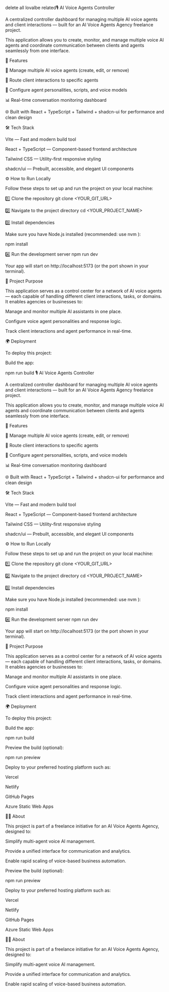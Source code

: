 delete all lovalbe related🎙️ AI Voice Agents Controller

A centralized controller dashboard for managing multiple AI voice agents and client interactions — built for an AI Voice Agents Agency freelance project.

This application allows you to create, monitor, and manage multiple voice AI agents and coordinate communication between clients and agents seamlessly from one interface.

🚀 Features

🧠 Manage multiple AI voice agents (create, edit, or remove)

💬 Route client interactions to specific agents

🔧 Configure agent personalities, scripts, and voice models

📊 Real-time conversation monitoring dashboard

🌐 Built with React + TypeScript + Tailwind + shadcn-ui for performance and clean design

🛠️ Tech Stack

Vite — Fast and modern build tool

React + TypeScript — Component-based frontend architecture

Tailwind CSS — Utility-first responsive styling

shadcn/ui — Prebuilt, accessible, and elegant UI components

⚙️ How to Run Locally

Follow these steps to set up and run the project on your local machine:

1️⃣ Clone the repository
git clone <YOUR_GIT_URL>

2️⃣ Navigate to the project directory
cd <YOUR_PROJECT_NAME>

3️⃣ Install dependencies

Make sure you have Node.js installed (recommended: use nvm
):

npm install

4️⃣ Run the development server
npm run dev


Your app will start on http://localhost:5173
 (or the port shown in your terminal).

🧠 Project Purpose

This application serves as a control center for a network of AI voice agents — each capable of handling different client interactions, tasks, or domains.
It enables agencies or businesses to:

Manage and monitor multiple AI assistants in one place.

Configure voice agent personalities and response logic.

Track client interactions and agent performance in real-time.

🌍 Deployment

To deploy this project:

Build the app:

npm run build
🎙️ AI Voice Agents Controller

A centralized controller dashboard for managing multiple AI voice agents and client interactions — built for an AI Voice Agents Agency freelance project.

This application allows you to create, monitor, and manage multiple voice AI agents and coordinate communication between clients and agents seamlessly from one interface.

🚀 Features

🧠 Manage multiple AI voice agents (create, edit, or remove)

💬 Route client interactions to specific agents

🔧 Configure agent personalities, scripts, and voice models

📊 Real-time conversation monitoring dashboard

🌐 Built with React + TypeScript + Tailwind + shadcn-ui for performance and clean design

🛠️ Tech Stack

Vite — Fast and modern build tool

React + TypeScript — Component-based frontend architecture

Tailwind CSS — Utility-first responsive styling

shadcn/ui — Prebuilt, accessible, and elegant UI components

⚙️ How to Run Locally

Follow these steps to set up and run the project on your local machine:

1️⃣ Clone the repository
git clone <YOUR_GIT_URL>

2️⃣ Navigate to the project directory
cd <YOUR_PROJECT_NAME>

3️⃣ Install dependencies

Make sure you have Node.js installed (recommended: use nvm
):

npm install

4️⃣ Run the development server
npm run dev


Your app will start on http://localhost:5173
 (or the port shown in your terminal).

🧠 Project Purpose

This application serves as a control center for a network of AI voice agents — each capable of handling different client interactions, tasks, or domains.
It enables agencies or businesses to:

Manage and monitor multiple AI assistants in one place.

Configure voice agent personalities and response logic.

Track client interactions and agent performance in real-time.

🌍 Deployment

To deploy this project:

Build the app:

npm run build


Preview the build (optional):

npm run preview


Deploy to your preferred hosting platform such as:

Vercel

Netlify

GitHub Pages

Azure Static Web Apps

👩‍💼 About

This project is part of a freelance initiative for an AI Voice Agents Agency, designed to:

Simplify multi-agent voice AI management.

Provide a unified interface for communication and analytics.

Enable rapid scaling of voice-based business automation.

Preview the build (optional):

npm run preview


Deploy to your preferred hosting platform such as:

Vercel

Netlify

GitHub Pages

Azure Static Web Apps

👩‍💼 About

This project is part of a freelance initiative for an AI Voice Agents Agency, designed to:

Simplify multi-agent voice AI management.

Provide a unified interface for communication and analytics.

Enable rapid scaling of voice-based business automation.
